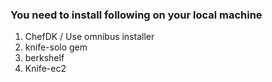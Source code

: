 ### You need to install following on your local machine
  1. ChefDK / Use omnibus installer
  2. knife-solo gem
  3. berkshelf
  4. Knife-ec2


